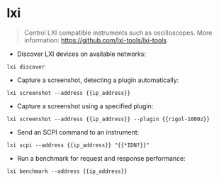 # lxi

> Control LXI compatible instruments such as oscilloscopes.
> More information: <https://github.com/lxi-tools/lxi-tools>

- Discover LXI devices on available networks:

`lxi discover`

- Capture a screenshot, detecting a plugin automatically:

`lxi screenshot --address {{ip_address}}`

- Capture a screenshot using a specified plugin:

`lxi screenshot --address {{ip_address}} --plugin {{rigol-1000z}}`

- Send an SCPI command to an instrument:

`lxi scpi --address {{ip_address}} "{{*IDN?}}"`

- Run a benchmark for request and response performance:

`lxi benchmark --address {{ip_address}}`
